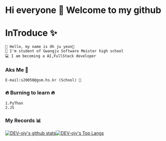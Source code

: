 # Hi everyone 👋 Welcome to my github

# InTroduce ✨

```
🙌 Hello, my name is Oh ju yeon🙌
🏫 I'm student of Gwangju Software Meister high school
💻 I am becoming a AI,FullStack developer
```



### Aks Me 💬
```
E-mail:s20050@gsm.hs.kr (School) 💌
```

### 🔥 Burning to learn 🔥
```
1.PyThon 
2.JS
```

### My Records 📊 
[![DEV-ojy's github stats](https://github-readme-stats.vercel.app/api?username=DEV-ojy)](https://github.com/anuraghazra/github-readme-stats)[![DEV-ojy's Top Langs](https://github-readme-stats.vercel.app/api/top-langs/?username=DEV-ojy&layout=compact)](https://github.com/anuraghazra/github-readme-stats)

<!--
**DEV-ojy/DEV-ojy** is a ✨ _special_ ✨ repository because its `README.md` (this file) appears on your GitHub profile.

Here are some ideas to get you started:

- 🔭 I’m currently working on ...
- 🌱 I’m currently learning ...
- 👯 I’m looking to collaborate on ...
- 🤔 I’m looking for help with ...
- 💬 Ask me about ...
- 📫 How to reach me: ...
- 😄 Pronouns: ...
- ⚡ Fun fact: ...
-->
